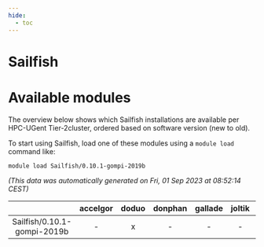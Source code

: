 ```yaml
---
hide:
  - toc
---
```


Sailfish
========

# Available modules


The overview below shows which Sailfish installations are available per HPC-UGent Tier-2cluster, ordered based on software version (new to old).

To start using Sailfish, load one of these modules using a `module load` command like:

```shell
module load Sailfish/0.10.1-gompi-2019b
```

*(This data was automatically generated on Fri, 01 Sep 2023 at 08:52:14 CEST)*  

| |accelgor|doduo|donphan|gallade|joltik|skitty|swalot|victini|
| :---: | :---: | :---: | :---: | :---: | :---: | :---: | :---: | :---: |
|Sailfish/0.10.1-gompi-2019b|-|x|-|-|-|x|-|x|
